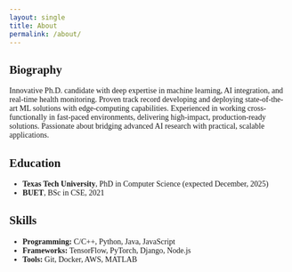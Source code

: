 ```yaml
---
layout: single
title: About
permalink: /about/
---
```


## Biography

Innovative Ph.D. candidate with deep expertise in machine learning, AI integration, and real-time health monitoring. Proven 
track record developing and deploying state-of-the-art ML solutions with edge-computing capabilities. Experienced in working 
cross-functionally in fast-paced environments, delivering high-impact, production-ready solutions. Passionate about bridging 
advanced AI research with practical, scalable applications. 

## Education

- **Texas Tech University**, PhD in Computer Science (expected December, 2025)  
- **BUET**, BSc in CSE, 2021  

## Skills

- **Programming:** C/C++, Python, Java, JavaScript  
- **Frameworks:** TensorFlow, PyTorch, Django, Node.js  
- **Tools:** Git, Docker, AWS, MATLAB  


<style>
body, p, li, h1, h2, h3, h4, h5, h6 {
  font-family: 'Times New Roman', Times, serif !important;
}
.sidebar, .author__content {
  filter: none !important;
  opacity: 1 !important;
  transition: none !important;
}
</style>